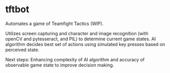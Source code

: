 # tftbot

Automates a game of Teamfight Tactics (WIP).

Utilizes screen capturing and character and image recognition (with openCV and pytesseract, and PIL) to determine current game states.
AI algorithm decides best set of actions using simulated key presses based on perceived state.

Next steps: Enhancing complexity of AI algorithm and accuracy of observable game state to improve decision making.


